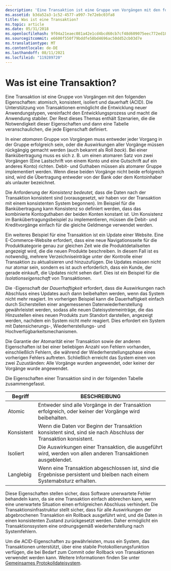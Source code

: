 ```yaml
---
description: 'Eine Transaktion ist eine Gruppe von Vorgängen mit den folgenden Eigenschaften: atomisch, konsistent, isoliert und dauerhaft (ACID).'
ms.assetid: b3da52a3-1c52-4577-a997-7e72ebc03fa8
title: Was ist eine Transaktion?
ms.topic: article
ms.date: 05/31/2018
ms.openlocfilehash: 9f04a21eaec081a42e1cd4bcd60cb7cf48d609075eec772ed18fd41494c47d1c
ms.sourcegitcommit: e6600f550f79bddfe58bd4696ac50dd52cb03d7e
ms.translationtype: MT
ms.contentlocale: de-DE
ms.lasthandoff: 08/11/2021
ms.locfileid: "119289720"
---
```

# <a name="what-is-a-transaction"></a>Was ist eine Transaktion?

Eine Transaktion ist eine Gruppe von Vorgängen mit den folgenden Eigenschaften: atomisch, konsistent, isoliert und dauerhaft (ACID). Die Unterstützung von Transaktionen ermöglicht die Entwicklung neuer Anwendungstypen, vereinfacht den Entwicklungsprozess und macht die Anwendung stabiler. Der Rest dieses Themas enthält Szenarien, die die Notwendigkeit dieser Eigenschaften und dann eine Tabelle veranschaulichen, die jede Eigenschaft definiert.

In einer *atomaren* Gruppe von Vorgängen muss entweder jeder Vorgang in der Gruppe erfolgreich sein, oder die Auswirkungen aller Vorgänge müssen rückgängig gemacht werden (auch bekannt als Roll *back*). Bei einer Bankübertragung muss es sich z. B. um einen atomaren Satz von zwei Vorgängen (Eine Lastschrift von einem Konto und eine Gutschrift auf ein anderes Konto) richten. Debit- und Guthaben müssen als atomarer Gruppe implementiert werden. Wenn diese beiden Vorgänge nicht beide erfolgreich sind, wird die Übertragung entweder von der Bank oder dem Kontoinhaber als unlauter bezeichnet.

Die Anforderung der *Konsistenz bedeutet,* dass die Daten nach der Transaktion konsistent sind (vorausgesetzt, wir haben vor der Transaktion mit einem konsistenten System begonnen). Im Beispiel für die Bankübertragung kann Konsistenz so definiert werden, dass das kombinierte Kontoguthaben der beiden Konten konstant ist. Um Konsistenz im Bankübertragungsbeispiel zu implementieren, müssen die Debit- und Kreditvorgänge einfach für die gleiche Geldmenge verwendet werden.

Ein weiteres Beispiel für eine Transaktion ist ein Update einer Website. Eine E-Commerce-Website erfordert, dass eine neue Navigationsseite für die Produktkategorie genau zur gleichen Zeit wie die Produktdetailseiten angezeigt wird, die die neuen Produkte beschreiben. In diesem Fall ist es notwendig, mehrere Verzeichniseinträge unter der Kontrolle einer Transaktion zu aktualisieren und hinzuzufügen. Die Updates müssen nicht nur atomar sein, sondern es ist auch erforderlich, dass ein Kunde, der gerade einkauft, die Updates nicht sehen darf. Dies ist ein Beispiel für die *Isolationseigenschaft* von Transaktionen.

Die -Eigenschaft der *Dauerhaftigkeit* erfordert, dass die Auswirkungen nach Abschluss eines Updates auch dann beibehalten werden, wenn das System nicht mehr reagiert. Im vorherigen Beispiel kann die Dauerhaftigkeit einfach durch Sicherstellen einer angemessenen Datenwiederherstellung gewährleistet werden, sodass alle neuen Dateisystemeinträge, die das Hinzustellen eines neuen Produkts zum Standort darstellen, angezeigt werden, nachdem ein System nicht mehr reagiert. Dies erfordert ein System mit Datensicherungs-, Wiederherstellungs- und Hochverfügbarkeitsmechanismen.

Die Garantie der Atomarität einer Transaktion sowie der anderen Eigenschaften ist bei einer beliebigen Anzahl von Fehlern vorhanden, einschließlich Fehlern, die während der Wiederherstellungsphase eines vorherigen Fehlers auftreten. Schließlich erreicht das System einen von zwei Zuzuständen: Alle Vorgänge wurden angewendet, oder keiner der Vorgänge wurde angewendet.

Die Eigenschaften einer Transaktion sind in der folgenden Tabelle zusammengefasst.



| Begriff                                                                                                         | BESCHREIBUNG                                                                                                                       |
|--------------------------------------------------------------------------------------------------------------|-----------------------------------------------------------------------------------------------------------------------------------|
| <span id="Atomic"></span><span id="atomic"></span><span id="ATOMIC"></span>Atomic<br/>                 | Entweder sind alle Vorgänge in der Transaktion erfolgreich, oder keiner der Vorgänge wird beibehalten.<br/>                             |
| <span id="Consistent"></span><span id="consistent"></span><span id="CONSISTENT"></span>Konsistent<br/> | Wenn die Daten vor Beginn der Transaktion konsistent sind, sind sie nach Abschluss der Transaktion konsistent.<br/> |
| <span id="Isolated_"></span><span id="isolated_"></span><span id="ISOLATED_"></span>Isoliert <br/>     | Die Auswirkungen einer Transaktion, die ausgeführt wird, werden von allen anderen Transaktionen ausgeblendet.<br/>                               |
| <span id="Durable"></span><span id="durable"></span><span id="DURABLE"></span>Langlebig<br/>             | Wenn eine Transaktion abgeschlossen ist, sind die Ergebnisse persistent und bleiben nach einem Systemabsturz erhalten.<br/>                               |



 

Diese Eigenschaften stellen sicher, dass Software unerwartete Fehler behandeln kann, da sie eine Transaktion einfach abbrechen kann, wenn eine unerwartete Situation einen erfolgreichen Abschluss verhindert. Die Transaktionsinfrastruktur stellt sicher, dass für alle Auswirkungen der abgebrochenen Transaktion ein Rollback ausgeführt wird, und die Daten in einen konsistenten Zustand zurückgesetzt werden. Daher ermöglicht ein Transaktionssystem eine ordnungsgemäß wiederherstellung nach Systemfehlern.

Um die ACID-Eigenschaften zu gewährleisten, muss ein System, das Transaktionen unterstützt, über eine stabile Protokollierungsfunktion verfügen, die bei Bedarf zum Commit oder Rollback von Transaktionen verwendet werden kann. Weitere Informationen finden Sie unter [Gemeinsames Protokolldateisystem](/previous-versions/windows/desktop/clfs/common-log-file-system-portal).

 

